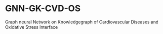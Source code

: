 # GNN-GK-CVD-OS
Graph neural Network on Knowledgegraph of Cardiovascular Diseases and Oxidative Stress Interface
